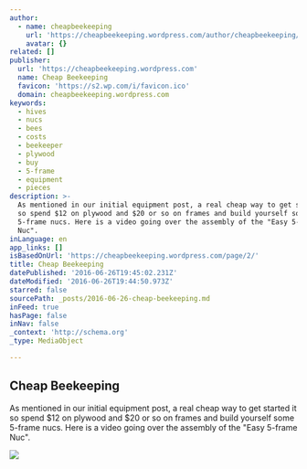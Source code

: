 ```yaml
---
author:
  - name: cheapbeekeeping
    url: 'https://cheapbeekeeping.wordpress.com/author/cheapbeekeeping/'
    avatar: {}
related: []
publisher:
  url: 'https://cheapbeekeeping.wordpress.com'
  name: Cheap Beekeeping
  favicon: 'https://s2.wp.com/i/favicon.ico'
  domain: cheapbeekeeping.wordpress.com
keywords:
  - hives
  - nucs
  - bees
  - costs
  - beekeeper
  - plywood
  - buy
  - 5-frame
  - equipment
  - pieces
description: >-
  As mentioned in our initial equipment post, a real cheap way to get started it
  so spend $12 on plywood and $20 or so on frames and build yourself some
  5-frame nucs. Here is a video going over the assembly of the "Easy 5-frame
  Nuc".
inLanguage: en
app_links: []
isBasedOnUrl: 'https://cheapbeekeeping.wordpress.com/page/2/'
title: Cheap Beekeeping
datePublished: '2016-06-26T19:45:02.231Z'
dateModified: '2016-06-26T19:44:50.973Z'
starred: false
sourcePath: _posts/2016-06-26-cheap-beekeeping.md
inFeed: true
hasPage: false
inNav: false
_context: 'http://schema.org'
_type: MediaObject

---
```

<article style=""><h1>Cheap Beekeeping</h1><p>As mentioned in our initial equipment post, a real cheap way to get started it so spend $12 on plywood and $20 or so on frames and build yourself some 5-frame nucs. Here is a video going over the assembly of the "Easy 5-frame Nuc".</p><img src="https://cheapbeekeeping.files.wordpress.com/2011/05/nuc-cut-up-plans.jpg?w=640" /></article>